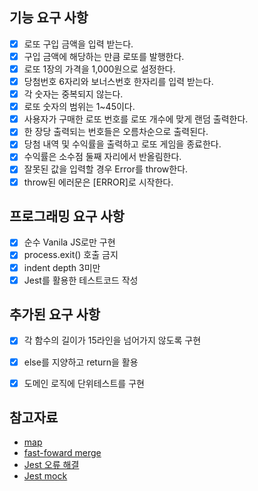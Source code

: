 ## 기능 요구 사항
- [x] 로또 구입 금액을 입력 받는다.
- [x] 구입 금액에 해당하는 만큼 로또를 발행한다.
- [x] 로또 1장의 가격을 1,000원으로 설정한다.
- [x] 당첨번호 6자리와 보너스번호 한자리를 입력 받는다.
- [x] 각 숫자는 중복되지 않는다.
- [x] 로또 숫자의 범위는 1~45이다.
- [x] 사용자가 구매한 로또 번호를 로또 개수에 맞게 랜덤 출력한다.
- [x] 한 장당 출력되는 번호들은 오름차순으로 출력된다.
- [x] 당첨 내역 및 수익률을 출력하고 로또 게임을 종료한다.
- [x] 수익률은 소수점 둘째 자리에서 반올림한다.
- [x] 잘못된 값을 입력할 경우 Error를 throw한다.
- [x] throw된 에러문은 [ERROR]로 시작한다.

## 프로그래밍 요구 사항
- [x] 순수 Vanila JS로만 구현
- [x] process.exit() 호출 금지
- [x] indent depth 3미만
- [x] Jest를 활용한 테스트코드 작성

## 추가된 요구 사항
- [x] 각 함수의 길이가 15라인을 넘어가지 않도록 구현
- [x] else를 지양하고 return을 활용
- [x] 도메인 로직에 단위테스트를 구현


## 참고자료
* [map](https://7942yongdae.tistory.com/48)
* [fast-foward merge](https://wikidocs.net/153693)
* [Jest 오류 해결](https://stackoverflow.com/questions/53935108/jest-did-not-exit-one-second-after-the-test-run-has-completed-using-express)
* [Jest mock](https://jestjs.io/docs/mock-functions)